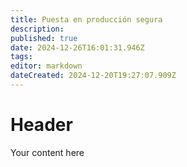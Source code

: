 ```yaml
---
title: Puesta en producción segura
description: 
published: true
date: 2024-12-26T16:01:31.946Z
tags: 
editor: markdown
dateCreated: 2024-12-20T19:27:07.909Z
---
```


# Header
Your content here